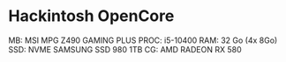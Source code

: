 # Hackintosh OpenCore

MB: MSI MPG Z490 GAMING PLUS
PROC: i5-10400
RAM: 32 Go (4x 8Go)
SSD: NVME SAMSUNG SSD 980 1TB
CG: AMD RADEON RX 580
